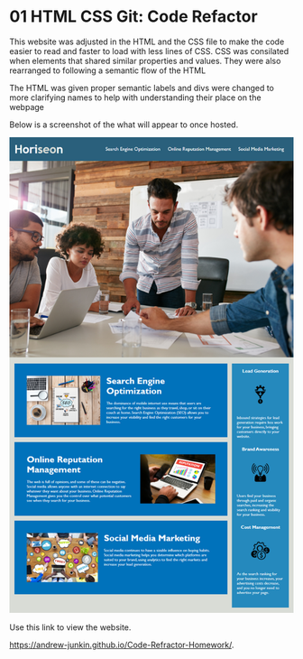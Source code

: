 # 01 HTML CSS Git: Code Refactor
This website was adjusted in the HTML and the CSS file to make the code easier to read and faster to load with less lines of CSS. CSS was consilated when elements that shared similar properties and values. They were also rearranged to following a semantic flow of the HTML

The HTML was given proper semantic labels and divs were changed to more clarifying names to help with understanding their place on the webpage

Below is a screenshot of the what will appear to once hosted.


![code refactor demo](./Assets/01-html-css-git-homework-demo.png)



Use this link to view the website.

https://andrew-junkin.github.io/Code-Refractor-Homework/.